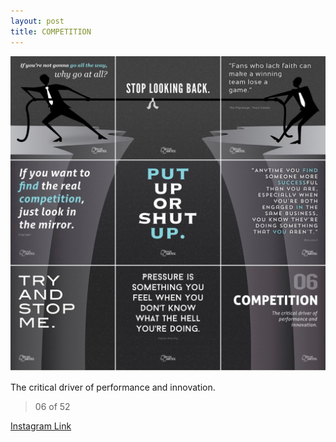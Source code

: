 ```yaml
---
layout: post
title: COMPETITION
---
```


![06 COMPETITION](/images/dc06.jpg)

The critical driver of performance and innovation.

> 06 of 52

[Instagram Link](https://www.instagram.com/p/j-IeevRMk_/)

